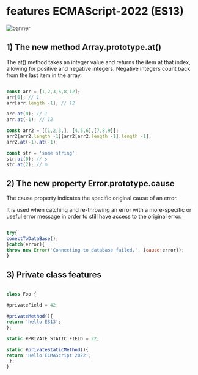 # features ECMAScript-2022 (ES13)

![banner](https://plainenglish.io/assets/post-content/latest-es13-javascript-features.png)

## 1) The new method Array.prototype.at()

The at() method takes an integer value and returns the item at that index, allowing for positive and negative integers. Negative integers count back from the last item in the array.


```javascript

const arr = [1,2,3,5,8,12];
arr[0]; // 1
arr[arr.length -1]; // 12

arr.at(0); // 1
arr.at(-1); // 12

const arr2 = [[1,2,3,], [4,5,6],[7,8,9]];
arr2[arr2.length -1][arr2[arr2.length -1].length -1];
arr2.at(-1).at(-1);

const str = 'some string';
str.at(0); // s
str.at(2); // m
```

## 2) The new property Error.prototype.cause

The cause property indicates the specific original cause of an error.

It is used when catching and re-throwing an error with a more-specific or useful error message in order to still have access to the original error.

```javascript

try{
conectToDataBase();
}catch(error){
throw new Error('Connecting to database failed.', {cause:error});
}
```

## 3) Private class features

```javascript

class Foo {

#privateField = 42;

#privateMethod(){
return 'hello ES13';
};

static #PRIVATE_STATIC_FIELD = 22;

static #privateStaticMethod(){
return 'Hello ECMAScript 2022';
 };
}
 
